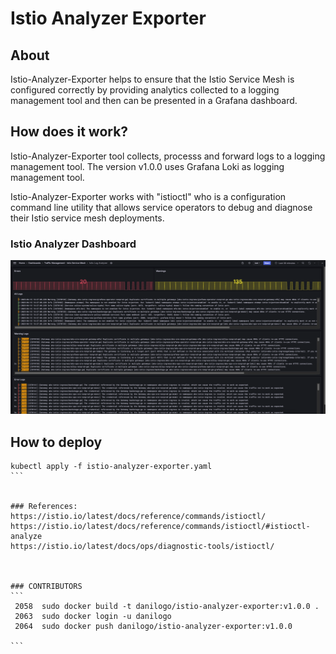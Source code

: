 # Istio Analyzer Exporter

## About
Istio-Analyzer-Exporter helps to ensure that the Istio Service Mesh is configured correctly by providing analytics collected to a logging management tool and then can be presented in a Grafana dashboard.

## How does it work?
Istio-Analyzer-Exporter tool collects, processs and forward logs to a logging management tool. The version v1.0.0 uses Grafana Loki as logging management tool.

Istio-Analyzer-Exporter works with "istioctl" who is a configuration command line utility that allows service operators to debug and diagnose their Istio service mesh deployments.


### Istio Analyzer Dashboard  

![alt text](image.png)


## How to deploy
````
kubectl apply -f istio-analyzer-exporter.yaml
```


### References:
https://istio.io/latest/docs/reference/commands/istioctl/  
https://istio.io/latest/docs/reference/commands/istioctl/#istioctl-analyze  
https://istio.io/latest/docs/ops/diagnostic-tools/istioctl/  



### CONTRIBUTORS
```
 2058  sudo docker build -t danilogo/istio-analyzer-exporter:v1.0.0 .
 2063  sudo docker login -u danilogo
 2064  sudo docker push danilogo/istio-analyzer-exporter:v1.0.0 

```
